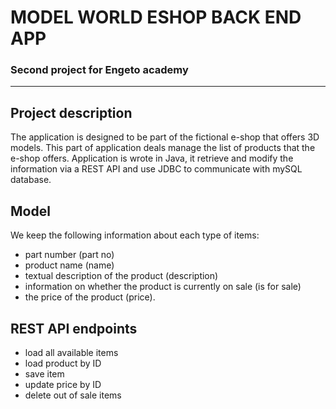 # **MODEL WORLD ESHOP BACK END APP**
### Second project for Engeto academy 
---
## **Project description**
The application is designed to be part of the fictional e-shop that offers 3D models. 
This part of application deals manage the list of products that the e-shop offers.
Application is wrote in Java, it retrieve and modify the information via a REST API and use JDBC to communicate with mySQL database.
## **Model**
We keep the following information about each type of items:
* part number (part no)
* product name (name)
* textual description of the product (description)
* information on whether the product is currently on sale (is for sale)
* the price of the product (price).

## **REST API endpoints**
* load all available items
* load product by ID
* save item
* update price by ID
* delete out of sale items
